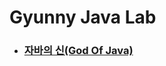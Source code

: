 # Gyunny Java Lab 

- ### [자바의 신(God Of Java)](https://github.com/wjdrbs96/Gyunny-Java-Lab/tree/master/Java_God)

